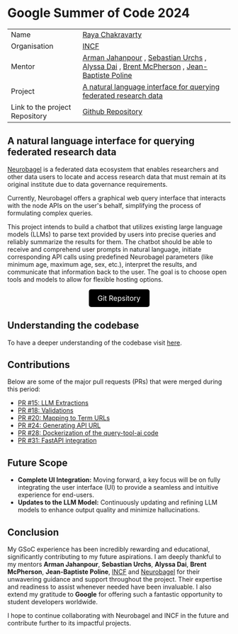 # Google Summer of Code 2024

|  |  |
| --- | --- |
| Name | [Raya Chakravarty](https://github.com/Raya679)                            |
| Organisation | [INCF](https://www.incf.org/) |
| Mentor | [Arman Jahanpour](https://github.com/rmanaem) , [Sebastian Urchs](https://github.com/surchs) , [Alyssa Dai](https://github.com/alyssadai) , [Brent McPherson](mailto:bcmcpher@gmail.com) , [Jean-Baptiste Poline](https://github.com/jbpoline)|
| Project | [A natural language interface for querying federated research data ](https://summerofcode.withgoogle.com/programs/2024/projects/W7ATppvz) |
| Link to the project Repository | [Github Repository](https://github.com/neurobagel/query-tool-ai) |

## A natural language interface for querying federated research data 

[Neurobagel](https://www.neurobagel.org/) is a federated data ecosystem that enables researchers and other data users to locate and access research data that must remain at its original institute due to data governance requirements.

Currently, Neurobagel offers a graphical web query interface that interacts with the node APIs on the user's behalf, simplifying the process of formulating complex queries.

This project intends to build a chatbot that utilizes existing large language models (LLMs) to parse text provided by users into precise queries and reliably summarize the results for them. The chatbot should be able to receive and comprehend user prompts in natural language, initiate corresponding API calls using predefined Neurobagel parameters (like minimum age, maximum age, sex, etc.), interpret the results, and communicate that information back to the user. The goal is to choose open tools and models to allow for flexible hosting options.


<div style="text-align: center;">
  <a href="https://github.com/neurobagel/query-tool-ai" style="
    display: inline-block;
    padding: 10px 20px;
    font-size: 16px;
    color: #ffffff;
    background-color: #000000;
    text-decoration: none;
    border-radius: 5px;
  ">Git Repsitory</a>
</div>

## Understanding the codebase
To have a deeper understanding of the codebase visit [here](https://raya679.github.io/gsoc/codebase/).

## Contributions
Below are some of the major pull requests (PRs) that were merged during this period:

- [PR #15: LLM Extractions](https://github.com/neurobagel/query-tool-ai/pull/15)
- [PR #18: Validations](https://github.com/neurobagel/query-tool-ai/pull/18)
- [PR #20: Mapping to Term URLs](https://github.com/neurobagel/query-tool-ai/pull/20)
- [PR #24: Generating API URL](https://github.com/neurobagel/query-tool-ai/pull/24)
- [PR #28: Dockerization of the query-tool-ai code](https://github.com/neurobagel/query-tool-ai/pull/28)
- [PR #31: FastAPI integration](https://github.com/neurobagel/query-tool-ai/pull/31)

## Future Scope 
- **Complete UI Integration:** Moving forward, a key focus will be on fully integrating the user interface (UI) to provide a seamless and intuitive experience for end-users.
- **Updates to the LLM Model:** Continuously updating and refining LLM models to enhance output quality and minimize hallucinations.

## Conclusion

My GSoC experience has been incredibly rewarding and educational, significantly contributing to my future aspirations. I am deeply thankful to my mentors **Arman Jahanpour**, **Sebastian Urchs**, **Alyssa Dai**, **Brent McPherson**, **Jean-Baptiste Poline**, [INCF](https://www.incf.org/) and [Neurobagel](https://neurobagel.org/) for their unwavering guidance and support throughout the project. Their expertise and readiness to assist whenever needed have been invaluable. I also extend my gratitude to **Google** for offering such a fantastic opportunity to student developers worldwide.

I hope to continue collaborating with Neurobagel and INCF in the future and contribute further to its impactful projects.


                         